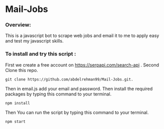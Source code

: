 # Mail-Jobs

### Overview:

This is a javascript bot to scrape web jobs and email it to me to apply easy and test my javascript skills.

### To install and try this script :
First we create a free account on https://serpapi.com/search-api .
Second Clone this repo.
```
git clone https://github.com/abdelrehman99/Mail-Jobs.git.
``` 
Then in email.js add your email and password.
Then install the required packages by typing this command to your terminal.
```
npm install
```
Then You can run the script by typing this command to your terminal.
```
npm start
```
